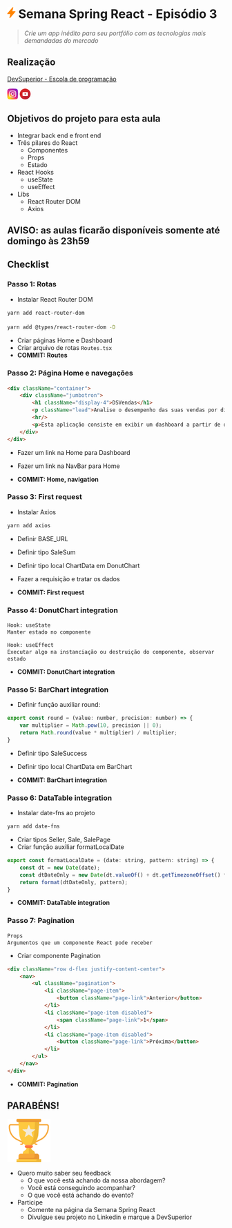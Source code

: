 # ![DevSuperior logo](https://raw.githubusercontent.com/devsuperior/bds-assets/main/ds/devsuperior-logo-small.png) Semana Spring React - Episódio 3
>  *Crie um app inédito para seu portfólio com as tecnologias mais demandadas do mercado*

## Realização
[DevSuperior - Escola de programação](https://devsuperior.com.br)

[![DevSuperior no Instagram](https://raw.githubusercontent.com/devsuperior/bds-assets/main/ds/ig-icon.png)](https://instagram.com/devsuperior.ig)
[![DevSuperior no Youtube](https://raw.githubusercontent.com/devsuperior/bds-assets/main/ds/yt-icon.png)](https://youtube.com/devsuperior)

## Objetivos do projeto para esta aula
- Integrar back end e front end
- Três pilares do React
  - Componentes
  - Props
  - Estado
- React Hooks
  - useState
  - useEffect
- Libs
  - React Router DOM
  - Axios

## AVISO: as aulas ficarão disponíveis somente até domingo às 23h59

## Checklist

### Passo 1: Rotas

- Instalar React Router DOM
```bash
yarn add react-router-dom

yarn add @types/react-router-dom -D
```
- Criar páginas Home e Dashboard
- Criar arquivo de rotas `Routes.tsx`
- **COMMIT: Routes**

### Passo 2: Página Home e navegações

```html
<div className="container">
    <div className="jumbotron">
        <h1 className="display-4">DSVendas</h1>
        <p className="lead">Analise o desempenho das suas vendas por diferentes perspectivas</p>
        <hr/>
        <p>Esta aplicação consiste em exibir um dashboard a partir de dados fornecidos por um back end construído com Spring Boot.</p>
    </div>
</div>
```
- Fazer um link na Home para Dashboard
- Fazer um link na NavBar para Home

- **COMMIT: Home, navigation**

### Passo 3: First request

- Instalar Axios
```bash
yarn add axios
```
- Definir BASE_URL
- Definir tipo SaleSum
- Definir tipo local ChartData em DonutChart
- Fazer a requisição e tratar os dados

- **COMMIT: First request**

### Passo 4: DonutChart integration

```
Hook: useState
Manter estado no componente
```
```
Hook: useEffect
Executar algo na instanciação ou destruição do componente, observar estado
```

- **COMMIT: DonutChart integration**

### Passo 5: BarChart integration

- Definir função auxiliar round:
```javascript
export const round = (value: number, precision: number) => {
    var multiplier = Math.pow(10, precision || 0);
    return Math.round(value * multiplier) / multiplier;
}
```

- Definir tipo SaleSuccess
- Definir tipo local ChartData em BarChart

- **COMMIT: BarChart integration**

### Passo 6: DataTable integration

- Instalar date-fns ao projeto
```bash
yarn add date-fns
```
- Criar tipos Seller, Sale, SalePage
- Criar função auxiliar formatLocalDate
```javascript
export const formatLocalDate = (date: string, pattern: string) => {
    const dt = new Date(date);
    const dtDateOnly = new Date(dt.valueOf() + dt.getTimezoneOffset() * 60 * 1000);
    return format(dtDateOnly, pattern);
}
```

- **COMMIT: DataTable integration**

### Passo 7: Pagination

```
Props
Argumentos que um componente React pode receber
```

- Criar componente Pagination
```html
<div className="row d-flex justify-content-center">
    <nav>
        <ul className="pagination">
            <li className="page-item">
                <button className="page-link">Anterior</button>
            </li>
            <li className="page-item disabled">
                <span className="page-link">1</span>
            </li>
            <li className="page-item disabled">
                <button className="page-link">Próxima</button>
            </li>
        </ul>
    </nav>
</div>
```

- **COMMIT: Pagination**

## **PARABÉNS!**

![Parabéns!](https://raw.githubusercontent.com/devsuperior/bds-assets/main/img/trophy.png)

- Quero muito saber seu feedback
  - O que você está achando da nossa abordagem?
  - Você está conseguindo acompanhar?
  - O que você está achando do evento?
- Participe
  - Comente na página da Semana Spring React
  - Divulgue seu projeto no Linkedin e marque a DevSuperior

